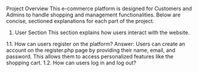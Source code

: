 Project Overview
This e-commerce platform is designed for Customers and Admins to handle shopping and management functionalities. Below are concise, sectioned explanations for each part of the project.

1. User Section
This section explains how users interact with the website.

1.1. How can users register on the platform?
Answer: Users can create an account on the register.php page by providing their name, email, and password. This allows them to access personalized features like the shopping cart.
1.2. How can users log in and log out?
